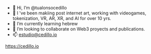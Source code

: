 - 👋 Hi, I’m @tualonsocedillo
- 👀 I 've been makiing post internet art, working with videogames, tokenization, VR, AR, XR, and AI for over 10 yrs.
- 🌱 I’m currently learning hebrew
- 💞️ I’m looking to collaborate on Web3 proyects and publications. 
- 📫 estudio@cedillo.io

https://cedillo.io

<!---
tualonsocedillo/tualonsocedillo is a ✨ special ✨ repository because its `README.md` (this file) appears on your GitHub profile.
You can click the Preview link to take a look at your changes.
--->
